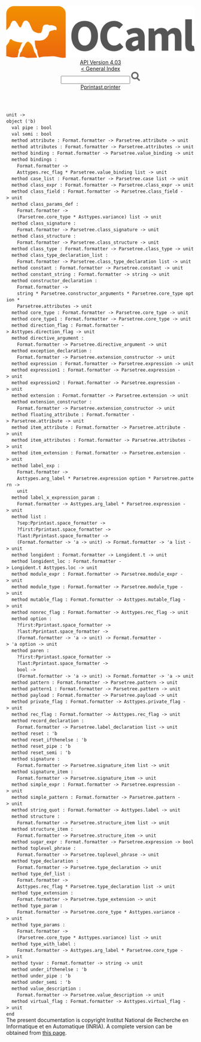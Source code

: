 <!-- ((! set title API !)) ((! set documentation !)) ((! set api !)) ((! set nobreadcrumb !)) -->
<div class="api"><header><nav class="toc brand"><a class="brand" href="https://ocaml.org/"><img src="colour-logo-gray.svg" class="svg" alt="OCaml"></a></nav><nav class="toc"><div class="toc_version"><a href="/docs" id="version-select">API Version 4.03</a></div><a href="index.html">&lt; General Index</a><div class="api_search"><input type="text" name="apisearch" id="api_search" oninput="mySearch(false);" onkeypress="this.oninput();" onclick="this.oninput();" onpaste="this.oninput();">
<img src="search_icon.svg" alt="Search" class="svg" onclick="mySearch(false)"></div>
<div id="search_results"></div><div class="toc_title"><a href="Pprintast.printer.html">Pprintast.printer</a></div><ul></ul></nav></header>
<code class="code">unit&nbsp;<span class="keywordsign">-&gt;</span>
<span class="keyword">object</span>&nbsp;(<span class="keywordsign">'</span>b)
&nbsp;&nbsp;<span class="keyword">val</span>&nbsp;pipe&nbsp;:&nbsp;bool
&nbsp;&nbsp;<span class="keyword">val</span>&nbsp;semi&nbsp;:&nbsp;bool
&nbsp;&nbsp;<span class="keyword">method</span>&nbsp;attribute&nbsp;:&nbsp;<span class="constructor">Format</span>.formatter&nbsp;<span class="keywordsign">-&gt;</span>&nbsp;<span class="constructor">Parsetree</span>.attribute&nbsp;<span class="keywordsign">-&gt;</span>&nbsp;unit
&nbsp;&nbsp;<span class="keyword">method</span>&nbsp;attributes&nbsp;:&nbsp;<span class="constructor">Format</span>.formatter&nbsp;<span class="keywordsign">-&gt;</span>&nbsp;<span class="constructor">Parsetree</span>.attributes&nbsp;<span class="keywordsign">-&gt;</span>&nbsp;unit
&nbsp;&nbsp;<span class="keyword">method</span>&nbsp;binding&nbsp;:&nbsp;<span class="constructor">Format</span>.formatter&nbsp;<span class="keywordsign">-&gt;</span>&nbsp;<span class="constructor">Parsetree</span>.value_binding&nbsp;<span class="keywordsign">-&gt;</span>&nbsp;unit
&nbsp;&nbsp;<span class="keyword">method</span>&nbsp;bindings&nbsp;:
&nbsp;&nbsp;&nbsp;&nbsp;<span class="constructor">Format</span>.formatter&nbsp;<span class="keywordsign">-&gt;</span>
&nbsp;&nbsp;&nbsp;&nbsp;<span class="constructor">Asttypes</span>.rec_flag&nbsp;*&nbsp;<span class="constructor">Parsetree</span>.value_binding&nbsp;list&nbsp;<span class="keywordsign">-&gt;</span>&nbsp;unit
&nbsp;&nbsp;<span class="keyword">method</span>&nbsp;case_list&nbsp;:&nbsp;<span class="constructor">Format</span>.formatter&nbsp;<span class="keywordsign">-&gt;</span>&nbsp;<span class="constructor">Parsetree</span>.case&nbsp;list&nbsp;<span class="keywordsign">-&gt;</span>&nbsp;unit
&nbsp;&nbsp;<span class="keyword">method</span>&nbsp;class_expr&nbsp;:&nbsp;<span class="constructor">Format</span>.formatter&nbsp;<span class="keywordsign">-&gt;</span>&nbsp;<span class="constructor">Parsetree</span>.class_expr&nbsp;<span class="keywordsign">-&gt;</span>&nbsp;unit
&nbsp;&nbsp;<span class="keyword">method</span>&nbsp;class_field&nbsp;:&nbsp;<span class="constructor">Format</span>.formatter&nbsp;<span class="keywordsign">-&gt;</span>&nbsp;<span class="constructor">Parsetree</span>.class_field&nbsp;<span class="keywordsign">-&gt;</span>&nbsp;unit
&nbsp;&nbsp;<span class="keyword">method</span>&nbsp;class_params_def&nbsp;:
&nbsp;&nbsp;&nbsp;&nbsp;<span class="constructor">Format</span>.formatter&nbsp;<span class="keywordsign">-&gt;</span>
&nbsp;&nbsp;&nbsp;&nbsp;(<span class="constructor">Parsetree</span>.core_type&nbsp;*&nbsp;<span class="constructor">Asttypes</span>.variance)&nbsp;list&nbsp;<span class="keywordsign">-&gt;</span>&nbsp;unit
&nbsp;&nbsp;<span class="keyword">method</span>&nbsp;class_signature&nbsp;:
&nbsp;&nbsp;&nbsp;&nbsp;<span class="constructor">Format</span>.formatter&nbsp;<span class="keywordsign">-&gt;</span>&nbsp;<span class="constructor">Parsetree</span>.class_signature&nbsp;<span class="keywordsign">-&gt;</span>&nbsp;unit
&nbsp;&nbsp;<span class="keyword">method</span>&nbsp;class_structure&nbsp;:
&nbsp;&nbsp;&nbsp;&nbsp;<span class="constructor">Format</span>.formatter&nbsp;<span class="keywordsign">-&gt;</span>&nbsp;<span class="constructor">Parsetree</span>.class_structure&nbsp;<span class="keywordsign">-&gt;</span>&nbsp;unit
&nbsp;&nbsp;<span class="keyword">method</span>&nbsp;class_type&nbsp;:&nbsp;<span class="constructor">Format</span>.formatter&nbsp;<span class="keywordsign">-&gt;</span>&nbsp;<span class="constructor">Parsetree</span>.class_type&nbsp;<span class="keywordsign">-&gt;</span>&nbsp;unit
&nbsp;&nbsp;<span class="keyword">method</span>&nbsp;class_type_declaration_list&nbsp;:
&nbsp;&nbsp;&nbsp;&nbsp;<span class="constructor">Format</span>.formatter&nbsp;<span class="keywordsign">-&gt;</span>&nbsp;<span class="constructor">Parsetree</span>.class_type_declaration&nbsp;list&nbsp;<span class="keywordsign">-&gt;</span>&nbsp;unit
&nbsp;&nbsp;<span class="keyword">method</span>&nbsp;constant&nbsp;:&nbsp;<span class="constructor">Format</span>.formatter&nbsp;<span class="keywordsign">-&gt;</span>&nbsp;<span class="constructor">Parsetree</span>.constant&nbsp;<span class="keywordsign">-&gt;</span>&nbsp;unit
&nbsp;&nbsp;<span class="keyword">method</span>&nbsp;constant_string&nbsp;:&nbsp;<span class="constructor">Format</span>.formatter&nbsp;<span class="keywordsign">-&gt;</span>&nbsp;string&nbsp;<span class="keywordsign">-&gt;</span>&nbsp;unit
&nbsp;&nbsp;<span class="keyword">method</span>&nbsp;constructor_declaration&nbsp;:
&nbsp;&nbsp;&nbsp;&nbsp;<span class="constructor">Format</span>.formatter&nbsp;<span class="keywordsign">-&gt;</span>
&nbsp;&nbsp;&nbsp;&nbsp;string&nbsp;*&nbsp;<span class="constructor">Parsetree</span>.constructor_arguments&nbsp;*&nbsp;<span class="constructor">Parsetree</span>.core_type&nbsp;option&nbsp;*
&nbsp;&nbsp;&nbsp;&nbsp;<span class="constructor">Parsetree</span>.attributes&nbsp;<span class="keywordsign">-&gt;</span>&nbsp;unit
&nbsp;&nbsp;<span class="keyword">method</span>&nbsp;core_type&nbsp;:&nbsp;<span class="constructor">Format</span>.formatter&nbsp;<span class="keywordsign">-&gt;</span>&nbsp;<span class="constructor">Parsetree</span>.core_type&nbsp;<span class="keywordsign">-&gt;</span>&nbsp;unit
&nbsp;&nbsp;<span class="keyword">method</span>&nbsp;core_type1&nbsp;:&nbsp;<span class="constructor">Format</span>.formatter&nbsp;<span class="keywordsign">-&gt;</span>&nbsp;<span class="constructor">Parsetree</span>.core_type&nbsp;<span class="keywordsign">-&gt;</span>&nbsp;unit
&nbsp;&nbsp;<span class="keyword">method</span>&nbsp;direction_flag&nbsp;:&nbsp;<span class="constructor">Format</span>.formatter&nbsp;<span class="keywordsign">-&gt;</span>&nbsp;<span class="constructor">Asttypes</span>.direction_flag&nbsp;<span class="keywordsign">-&gt;</span>&nbsp;unit
&nbsp;&nbsp;<span class="keyword">method</span>&nbsp;directive_argument&nbsp;:
&nbsp;&nbsp;&nbsp;&nbsp;<span class="constructor">Format</span>.formatter&nbsp;<span class="keywordsign">-&gt;</span>&nbsp;<span class="constructor">Parsetree</span>.directive_argument&nbsp;<span class="keywordsign">-&gt;</span>&nbsp;unit
&nbsp;&nbsp;<span class="keyword">method</span>&nbsp;exception_declaration&nbsp;:
&nbsp;&nbsp;&nbsp;&nbsp;<span class="constructor">Format</span>.formatter&nbsp;<span class="keywordsign">-&gt;</span>&nbsp;<span class="constructor">Parsetree</span>.extension_constructor&nbsp;<span class="keywordsign">-&gt;</span>&nbsp;unit
&nbsp;&nbsp;<span class="keyword">method</span>&nbsp;expression&nbsp;:&nbsp;<span class="constructor">Format</span>.formatter&nbsp;<span class="keywordsign">-&gt;</span>&nbsp;<span class="constructor">Parsetree</span>.expression&nbsp;<span class="keywordsign">-&gt;</span>&nbsp;unit
&nbsp;&nbsp;<span class="keyword">method</span>&nbsp;expression1&nbsp;:&nbsp;<span class="constructor">Format</span>.formatter&nbsp;<span class="keywordsign">-&gt;</span>&nbsp;<span class="constructor">Parsetree</span>.expression&nbsp;<span class="keywordsign">-&gt;</span>&nbsp;unit
&nbsp;&nbsp;<span class="keyword">method</span>&nbsp;expression2&nbsp;:&nbsp;<span class="constructor">Format</span>.formatter&nbsp;<span class="keywordsign">-&gt;</span>&nbsp;<span class="constructor">Parsetree</span>.expression&nbsp;<span class="keywordsign">-&gt;</span>&nbsp;unit
&nbsp;&nbsp;<span class="keyword">method</span>&nbsp;extension&nbsp;:&nbsp;<span class="constructor">Format</span>.formatter&nbsp;<span class="keywordsign">-&gt;</span>&nbsp;<span class="constructor">Parsetree</span>.extension&nbsp;<span class="keywordsign">-&gt;</span>&nbsp;unit
&nbsp;&nbsp;<span class="keyword">method</span>&nbsp;extension_constructor&nbsp;:
&nbsp;&nbsp;&nbsp;&nbsp;<span class="constructor">Format</span>.formatter&nbsp;<span class="keywordsign">-&gt;</span>&nbsp;<span class="constructor">Parsetree</span>.extension_constructor&nbsp;<span class="keywordsign">-&gt;</span>&nbsp;unit
&nbsp;&nbsp;<span class="keyword">method</span>&nbsp;floating_attribute&nbsp;:&nbsp;<span class="constructor">Format</span>.formatter&nbsp;<span class="keywordsign">-&gt;</span>&nbsp;<span class="constructor">Parsetree</span>.attribute&nbsp;<span class="keywordsign">-&gt;</span>&nbsp;unit
&nbsp;&nbsp;<span class="keyword">method</span>&nbsp;item_attribute&nbsp;:&nbsp;<span class="constructor">Format</span>.formatter&nbsp;<span class="keywordsign">-&gt;</span>&nbsp;<span class="constructor">Parsetree</span>.attribute&nbsp;<span class="keywordsign">-&gt;</span>&nbsp;unit
&nbsp;&nbsp;<span class="keyword">method</span>&nbsp;item_attributes&nbsp;:&nbsp;<span class="constructor">Format</span>.formatter&nbsp;<span class="keywordsign">-&gt;</span>&nbsp;<span class="constructor">Parsetree</span>.attributes&nbsp;<span class="keywordsign">-&gt;</span>&nbsp;unit
&nbsp;&nbsp;<span class="keyword">method</span>&nbsp;item_extension&nbsp;:&nbsp;<span class="constructor">Format</span>.formatter&nbsp;<span class="keywordsign">-&gt;</span>&nbsp;<span class="constructor">Parsetree</span>.extension&nbsp;<span class="keywordsign">-&gt;</span>&nbsp;unit
&nbsp;&nbsp;<span class="keyword">method</span>&nbsp;label_exp&nbsp;:
&nbsp;&nbsp;&nbsp;&nbsp;<span class="constructor">Format</span>.formatter&nbsp;<span class="keywordsign">-&gt;</span>
&nbsp;&nbsp;&nbsp;&nbsp;<span class="constructor">Asttypes</span>.arg_label&nbsp;*&nbsp;<span class="constructor">Parsetree</span>.expression&nbsp;option&nbsp;*&nbsp;<span class="constructor">Parsetree</span>.pattern&nbsp;<span class="keywordsign">-&gt;</span>
&nbsp;&nbsp;&nbsp;&nbsp;unit
&nbsp;&nbsp;<span class="keyword">method</span>&nbsp;label_x_expression_param&nbsp;:
&nbsp;&nbsp;&nbsp;&nbsp;<span class="constructor">Format</span>.formatter&nbsp;<span class="keywordsign">-&gt;</span>&nbsp;<span class="constructor">Asttypes</span>.arg_label&nbsp;*&nbsp;<span class="constructor">Parsetree</span>.expression&nbsp;<span class="keywordsign">-&gt;</span>&nbsp;unit
&nbsp;&nbsp;<span class="keyword">method</span>&nbsp;list&nbsp;:
&nbsp;&nbsp;&nbsp;&nbsp;?sep:<span class="constructor">Pprintast</span>.space_formatter&nbsp;<span class="keywordsign">-&gt;</span>
&nbsp;&nbsp;&nbsp;&nbsp;?first:<span class="constructor">Pprintast</span>.space_formatter&nbsp;<span class="keywordsign">-&gt;</span>
&nbsp;&nbsp;&nbsp;&nbsp;?last:<span class="constructor">Pprintast</span>.space_formatter&nbsp;<span class="keywordsign">-&gt;</span>
&nbsp;&nbsp;&nbsp;&nbsp;(<span class="constructor">Format</span>.formatter&nbsp;<span class="keywordsign">-&gt;</span>&nbsp;<span class="keywordsign">'</span>a&nbsp;<span class="keywordsign">-&gt;</span>&nbsp;unit)&nbsp;<span class="keywordsign">-&gt;</span>&nbsp;<span class="constructor">Format</span>.formatter&nbsp;<span class="keywordsign">-&gt;</span>&nbsp;<span class="keywordsign">'</span>a&nbsp;list&nbsp;<span class="keywordsign">-&gt;</span>&nbsp;unit
&nbsp;&nbsp;<span class="keyword">method</span>&nbsp;longident&nbsp;:&nbsp;<span class="constructor">Format</span>.formatter&nbsp;<span class="keywordsign">-&gt;</span>&nbsp;<span class="constructor">Longident</span>.t&nbsp;<span class="keywordsign">-&gt;</span>&nbsp;unit
&nbsp;&nbsp;<span class="keyword">method</span>&nbsp;longident_loc&nbsp;:&nbsp;<span class="constructor">Format</span>.formatter&nbsp;<span class="keywordsign">-&gt;</span>&nbsp;<span class="constructor">Longident</span>.t&nbsp;<span class="constructor">Asttypes</span>.loc&nbsp;<span class="keywordsign">-&gt;</span>&nbsp;unit
&nbsp;&nbsp;<span class="keyword">method</span>&nbsp;module_expr&nbsp;:&nbsp;<span class="constructor">Format</span>.formatter&nbsp;<span class="keywordsign">-&gt;</span>&nbsp;<span class="constructor">Parsetree</span>.module_expr&nbsp;<span class="keywordsign">-&gt;</span>&nbsp;unit
&nbsp;&nbsp;<span class="keyword">method</span>&nbsp;module_type&nbsp;:&nbsp;<span class="constructor">Format</span>.formatter&nbsp;<span class="keywordsign">-&gt;</span>&nbsp;<span class="constructor">Parsetree</span>.module_type&nbsp;<span class="keywordsign">-&gt;</span>&nbsp;unit
&nbsp;&nbsp;<span class="keyword">method</span>&nbsp;mutable_flag&nbsp;:&nbsp;<span class="constructor">Format</span>.formatter&nbsp;<span class="keywordsign">-&gt;</span>&nbsp;<span class="constructor">Asttypes</span>.mutable_flag&nbsp;<span class="keywordsign">-&gt;</span>&nbsp;unit
&nbsp;&nbsp;<span class="keyword">method</span>&nbsp;nonrec_flag&nbsp;:&nbsp;<span class="constructor">Format</span>.formatter&nbsp;<span class="keywordsign">-&gt;</span>&nbsp;<span class="constructor">Asttypes</span>.rec_flag&nbsp;<span class="keywordsign">-&gt;</span>&nbsp;unit
&nbsp;&nbsp;<span class="keyword">method</span>&nbsp;option&nbsp;:
&nbsp;&nbsp;&nbsp;&nbsp;?first:<span class="constructor">Pprintast</span>.space_formatter&nbsp;<span class="keywordsign">-&gt;</span>
&nbsp;&nbsp;&nbsp;&nbsp;?last:<span class="constructor">Pprintast</span>.space_formatter&nbsp;<span class="keywordsign">-&gt;</span>
&nbsp;&nbsp;&nbsp;&nbsp;(<span class="constructor">Format</span>.formatter&nbsp;<span class="keywordsign">-&gt;</span>&nbsp;<span class="keywordsign">'</span>a&nbsp;<span class="keywordsign">-&gt;</span>&nbsp;unit)&nbsp;<span class="keywordsign">-&gt;</span>&nbsp;<span class="constructor">Format</span>.formatter&nbsp;<span class="keywordsign">-&gt;</span>&nbsp;<span class="keywordsign">'</span>a&nbsp;option&nbsp;<span class="keywordsign">-&gt;</span>&nbsp;unit
&nbsp;&nbsp;<span class="keyword">method</span>&nbsp;paren&nbsp;:
&nbsp;&nbsp;&nbsp;&nbsp;?first:<span class="constructor">Pprintast</span>.space_formatter&nbsp;<span class="keywordsign">-&gt;</span>
&nbsp;&nbsp;&nbsp;&nbsp;?last:<span class="constructor">Pprintast</span>.space_formatter&nbsp;<span class="keywordsign">-&gt;</span>
&nbsp;&nbsp;&nbsp;&nbsp;bool&nbsp;<span class="keywordsign">-&gt;</span>
&nbsp;&nbsp;&nbsp;&nbsp;(<span class="constructor">Format</span>.formatter&nbsp;<span class="keywordsign">-&gt;</span>&nbsp;<span class="keywordsign">'</span>a&nbsp;<span class="keywordsign">-&gt;</span>&nbsp;unit)&nbsp;<span class="keywordsign">-&gt;</span>&nbsp;<span class="constructor">Format</span>.formatter&nbsp;<span class="keywordsign">-&gt;</span>&nbsp;<span class="keywordsign">'</span>a&nbsp;<span class="keywordsign">-&gt;</span>&nbsp;unit
&nbsp;&nbsp;<span class="keyword">method</span>&nbsp;pattern&nbsp;:&nbsp;<span class="constructor">Format</span>.formatter&nbsp;<span class="keywordsign">-&gt;</span>&nbsp;<span class="constructor">Parsetree</span>.pattern&nbsp;<span class="keywordsign">-&gt;</span>&nbsp;unit
&nbsp;&nbsp;<span class="keyword">method</span>&nbsp;pattern1&nbsp;:&nbsp;<span class="constructor">Format</span>.formatter&nbsp;<span class="keywordsign">-&gt;</span>&nbsp;<span class="constructor">Parsetree</span>.pattern&nbsp;<span class="keywordsign">-&gt;</span>&nbsp;unit
&nbsp;&nbsp;<span class="keyword">method</span>&nbsp;payload&nbsp;:&nbsp;<span class="constructor">Format</span>.formatter&nbsp;<span class="keywordsign">-&gt;</span>&nbsp;<span class="constructor">Parsetree</span>.payload&nbsp;<span class="keywordsign">-&gt;</span>&nbsp;unit
&nbsp;&nbsp;<span class="keyword">method</span>&nbsp;private_flag&nbsp;:&nbsp;<span class="constructor">Format</span>.formatter&nbsp;<span class="keywordsign">-&gt;</span>&nbsp;<span class="constructor">Asttypes</span>.private_flag&nbsp;<span class="keywordsign">-&gt;</span>&nbsp;unit
&nbsp;&nbsp;<span class="keyword">method</span>&nbsp;rec_flag&nbsp;:&nbsp;<span class="constructor">Format</span>.formatter&nbsp;<span class="keywordsign">-&gt;</span>&nbsp;<span class="constructor">Asttypes</span>.rec_flag&nbsp;<span class="keywordsign">-&gt;</span>&nbsp;unit
&nbsp;&nbsp;<span class="keyword">method</span>&nbsp;record_declaration&nbsp;:
&nbsp;&nbsp;&nbsp;&nbsp;<span class="constructor">Format</span>.formatter&nbsp;<span class="keywordsign">-&gt;</span>&nbsp;<span class="constructor">Parsetree</span>.label_declaration&nbsp;list&nbsp;<span class="keywordsign">-&gt;</span>&nbsp;unit
&nbsp;&nbsp;<span class="keyword">method</span>&nbsp;reset&nbsp;:&nbsp;<span class="keywordsign">'</span>b
&nbsp;&nbsp;<span class="keyword">method</span>&nbsp;reset_ifthenelse&nbsp;:&nbsp;<span class="keywordsign">'</span>b
&nbsp;&nbsp;<span class="keyword">method</span>&nbsp;reset_pipe&nbsp;:&nbsp;<span class="keywordsign">'</span>b
&nbsp;&nbsp;<span class="keyword">method</span>&nbsp;reset_semi&nbsp;:&nbsp;<span class="keywordsign">'</span>b
&nbsp;&nbsp;<span class="keyword">method</span>&nbsp;signature&nbsp;:
&nbsp;&nbsp;&nbsp;&nbsp;<span class="constructor">Format</span>.formatter&nbsp;<span class="keywordsign">-&gt;</span>&nbsp;<span class="constructor">Parsetree</span>.signature_item&nbsp;list&nbsp;<span class="keywordsign">-&gt;</span>&nbsp;unit
&nbsp;&nbsp;<span class="keyword">method</span>&nbsp;signature_item&nbsp;:
&nbsp;&nbsp;&nbsp;&nbsp;<span class="constructor">Format</span>.formatter&nbsp;<span class="keywordsign">-&gt;</span>&nbsp;<span class="constructor">Parsetree</span>.signature_item&nbsp;<span class="keywordsign">-&gt;</span>&nbsp;unit
&nbsp;&nbsp;<span class="keyword">method</span>&nbsp;simple_expr&nbsp;:&nbsp;<span class="constructor">Format</span>.formatter&nbsp;<span class="keywordsign">-&gt;</span>&nbsp;<span class="constructor">Parsetree</span>.expression&nbsp;<span class="keywordsign">-&gt;</span>&nbsp;unit
&nbsp;&nbsp;<span class="keyword">method</span>&nbsp;simple_pattern&nbsp;:&nbsp;<span class="constructor">Format</span>.formatter&nbsp;<span class="keywordsign">-&gt;</span>&nbsp;<span class="constructor">Parsetree</span>.pattern&nbsp;<span class="keywordsign">-&gt;</span>&nbsp;unit
&nbsp;&nbsp;<span class="keyword">method</span>&nbsp;string_quot&nbsp;:&nbsp;<span class="constructor">Format</span>.formatter&nbsp;<span class="keywordsign">-&gt;</span>&nbsp;<span class="constructor">Asttypes</span>.label&nbsp;<span class="keywordsign">-&gt;</span>&nbsp;unit
&nbsp;&nbsp;<span class="keyword">method</span>&nbsp;structure&nbsp;:
&nbsp;&nbsp;&nbsp;&nbsp;<span class="constructor">Format</span>.formatter&nbsp;<span class="keywordsign">-&gt;</span>&nbsp;<span class="constructor">Parsetree</span>.structure_item&nbsp;list&nbsp;<span class="keywordsign">-&gt;</span>&nbsp;unit
&nbsp;&nbsp;<span class="keyword">method</span>&nbsp;structure_item&nbsp;:
&nbsp;&nbsp;&nbsp;&nbsp;<span class="constructor">Format</span>.formatter&nbsp;<span class="keywordsign">-&gt;</span>&nbsp;<span class="constructor">Parsetree</span>.structure_item&nbsp;<span class="keywordsign">-&gt;</span>&nbsp;unit
&nbsp;&nbsp;<span class="keyword">method</span>&nbsp;sugar_expr&nbsp;:&nbsp;<span class="constructor">Format</span>.formatter&nbsp;<span class="keywordsign">-&gt;</span>&nbsp;<span class="constructor">Parsetree</span>.expression&nbsp;<span class="keywordsign">-&gt;</span>&nbsp;bool
&nbsp;&nbsp;<span class="keyword">method</span>&nbsp;toplevel_phrase&nbsp;:
&nbsp;&nbsp;&nbsp;&nbsp;<span class="constructor">Format</span>.formatter&nbsp;<span class="keywordsign">-&gt;</span>&nbsp;<span class="constructor">Parsetree</span>.toplevel_phrase&nbsp;<span class="keywordsign">-&gt;</span>&nbsp;unit
&nbsp;&nbsp;<span class="keyword">method</span>&nbsp;type_declaration&nbsp;:
&nbsp;&nbsp;&nbsp;&nbsp;<span class="constructor">Format</span>.formatter&nbsp;<span class="keywordsign">-&gt;</span>&nbsp;<span class="constructor">Parsetree</span>.type_declaration&nbsp;<span class="keywordsign">-&gt;</span>&nbsp;unit
&nbsp;&nbsp;<span class="keyword">method</span>&nbsp;type_def_list&nbsp;:
&nbsp;&nbsp;&nbsp;&nbsp;<span class="constructor">Format</span>.formatter&nbsp;<span class="keywordsign">-&gt;</span>
&nbsp;&nbsp;&nbsp;&nbsp;<span class="constructor">Asttypes</span>.rec_flag&nbsp;*&nbsp;<span class="constructor">Parsetree</span>.type_declaration&nbsp;list&nbsp;<span class="keywordsign">-&gt;</span>&nbsp;unit
&nbsp;&nbsp;<span class="keyword">method</span>&nbsp;type_extension&nbsp;:
&nbsp;&nbsp;&nbsp;&nbsp;<span class="constructor">Format</span>.formatter&nbsp;<span class="keywordsign">-&gt;</span>&nbsp;<span class="constructor">Parsetree</span>.type_extension&nbsp;<span class="keywordsign">-&gt;</span>&nbsp;unit
&nbsp;&nbsp;<span class="keyword">method</span>&nbsp;type_param&nbsp;:
&nbsp;&nbsp;&nbsp;&nbsp;<span class="constructor">Format</span>.formatter&nbsp;<span class="keywordsign">-&gt;</span>&nbsp;<span class="constructor">Parsetree</span>.core_type&nbsp;*&nbsp;<span class="constructor">Asttypes</span>.variance&nbsp;<span class="keywordsign">-&gt;</span>&nbsp;unit
&nbsp;&nbsp;<span class="keyword">method</span>&nbsp;type_params&nbsp;:
&nbsp;&nbsp;&nbsp;&nbsp;<span class="constructor">Format</span>.formatter&nbsp;<span class="keywordsign">-&gt;</span>
&nbsp;&nbsp;&nbsp;&nbsp;(<span class="constructor">Parsetree</span>.core_type&nbsp;*&nbsp;<span class="constructor">Asttypes</span>.variance)&nbsp;list&nbsp;<span class="keywordsign">-&gt;</span>&nbsp;unit
&nbsp;&nbsp;<span class="keyword">method</span>&nbsp;type_with_label&nbsp;:
&nbsp;&nbsp;&nbsp;&nbsp;<span class="constructor">Format</span>.formatter&nbsp;<span class="keywordsign">-&gt;</span>&nbsp;<span class="constructor">Asttypes</span>.arg_label&nbsp;*&nbsp;<span class="constructor">Parsetree</span>.core_type&nbsp;<span class="keywordsign">-&gt;</span>&nbsp;unit
&nbsp;&nbsp;<span class="keyword">method</span>&nbsp;tyvar&nbsp;:&nbsp;<span class="constructor">Format</span>.formatter&nbsp;<span class="keywordsign">-&gt;</span>&nbsp;string&nbsp;<span class="keywordsign">-&gt;</span>&nbsp;unit
&nbsp;&nbsp;<span class="keyword">method</span>&nbsp;under_ifthenelse&nbsp;:&nbsp;<span class="keywordsign">'</span>b
&nbsp;&nbsp;<span class="keyword">method</span>&nbsp;under_pipe&nbsp;:&nbsp;<span class="keywordsign">'</span>b
&nbsp;&nbsp;<span class="keyword">method</span>&nbsp;under_semi&nbsp;:&nbsp;<span class="keywordsign">'</span>b
&nbsp;&nbsp;<span class="keyword">method</span>&nbsp;value_description&nbsp;:
&nbsp;&nbsp;&nbsp;&nbsp;<span class="constructor">Format</span>.formatter&nbsp;<span class="keywordsign">-&gt;</span>&nbsp;<span class="constructor">Parsetree</span>.value_description&nbsp;<span class="keywordsign">-&gt;</span>&nbsp;unit
&nbsp;&nbsp;<span class="keyword">method</span>&nbsp;virtual_flag&nbsp;:&nbsp;<span class="constructor">Format</span>.formatter&nbsp;<span class="keywordsign">-&gt;</span>&nbsp;<span class="constructor">Asttypes</span>.virtual_flag&nbsp;<span class="keywordsign">-&gt;</span>&nbsp;unit
<span class="keyword">end</span></code><div class="copyright">The present documentation is copyright Institut National de Recherche en Informatique et en Automatique (INRIA). A complete version can be obtained from <a href="http://caml.inria.fr/pub/docs/manual-ocaml/">this page</a>.</div></div>
